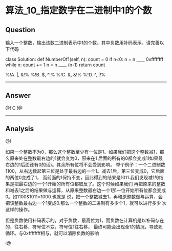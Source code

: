 # 算法_10_指定数字在二进制中1的个数


## Question
输入一个整数，输出该数二进制表示中1的个数。其中负数用补码表示。请完善以下代码

class Solution:
    def NumberOf1(self, n):
        count = 0
        if n<0:
            n = n ____ 0xffffffff
        while n:
            count += 1
            n = n ____ (n-1)
        return count

%!A. |, &!%
%!B. $, ^!%
%!C. &, &!%
%!D. ^, |!%

----

## Answer
@! C !@

----

## Analysis
@!

如果一个整数不为0，那么这个整数至少有一位是1。如果我们把这个整数减1，那么原来处在整数最右边的1就会变为0，原来在1
后面的所有的0都会变成1(如果最右边的1后面还有0的话)。其余所有位将不会受到影响。
举个例子：一个二进制数1100，从右边数起第三位是处于最右边的一个1。减去1后，第三位变成0，它后面的两位0变成了1，
而前面的1保持不变，因此得到的结果是1011.我们发现减1的结果是把最右边的一个1开始的所有位都取反了。这个时候如果我们
再把原来的整数和减去1之后的结果做与运算，从原来整数最右边一个1那一位开始所有位都会变成0。如1100&1011=1000.也就是
说，把一个整数减去1，再和原整数做与运算，会把该整数最右边一个1变成0.那么一个整数的二进制有多少个1，就可以进行多少
次这样的操作。

但是负数使用补码表示的，对于负数，最高位为1，而负数在计算机是以补码存在的，往右移，符号位不变，符号位1往右移，
最终可能会出现全1的情况，导致死循环。与0xffffffff相与，就可以消除负数的影响

!@
